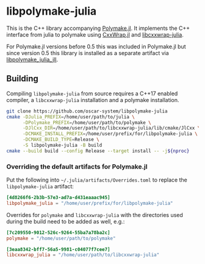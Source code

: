 # libpolymake-julia

This is the C++ library accompanying [Polymake.jl](https://github.com/oscar-system/Polymake.jl).
It implements the C++ interface from julia to polymake using [CxxWrap.jl](https://github.com/JuliaInterop/CxxWrap.jl) and [libcxxwrap-julia](https://github.com/JuliaInterop/libcxxwrap-julia).

For Polymake.jl versions before 0.5 this was included in Polymake.jl but since version 0.5 this library is installed as a separate artifact
via [libpolymake_julia_jll](https://github.com/JuliaBinaryWrappers/libpolymake_julia_jll.jl).

## Building

Compiling `libpolymake-julia` from source requires a C++17 enabled compiler, a `libcxxwrap-julia` installation and a polymake installation.

```bash
git clone https://github.com/oscar-system/libpolymake-julia
cmake -DJulia_PREFIX=/home/user/path/to/julia \
      -DPolymake_PREFIX=/home/user/path/to/polymake \
      -DJlCxx_DIR=/home/user/path/to/libcxxwrap-julia/lib/cmake/JlCxx \
      -DCMAKE_INSTALL_PREFIX=/home/user/prefix/for/libpolymake-julia \
      -DCMAKE_BUILD_TYPE=Release \
      -S libpolymake-julia -B build
cmake --build build --config Release --target install -- -j${nproc}
```

### Overriding the default artifacts for Polymake.jl

Put the following into `~/.julia/artifacts/Overrides.toml` to replace the `libpolymake-julia` artifact:

```toml
[4d8266f6-2b3b-57e3-ad7a-d431eaaac945]
libpolymake_julia = "/home/user/prefix/for/libpolymake-julia"
```

Overrides for `polymake` and `libcxxwrap-julia` with the directories used during the build need to be added as well, e.g.:

```toml
[7c209550-9012-526c-9264-55ba7a78ba2c]
polymake = "/home/user/path/to/polymake"

[3eaa8342-bff7-56a5-9981-c04077f7cee7]
libcxxwrap_julia = "/home/user/path/to/libcxxwrap-julia"
```
